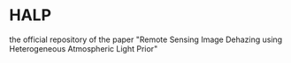 # HALP
the official repository of the paper "Remote Sensing Image Dehazing using Heterogeneous Atmospheric Light Prior"
